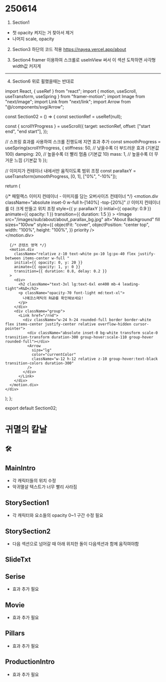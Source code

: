 # 250614

1. Section1
- 첫 opacity 켜지는 거 찾아서 제거
- 나머지 scale, opacity

2. Section3
하단의 코드 적용
https://nayea.vercel.app/about

3. Section4
framer 이용하여
스크롤로 useInView 써서 이 섹션 도착하면 사각형 width값 커지게

----------------------------------------------------------------------


4. Section6
위로 휠했을때는 반대로


import React, { useRef } from "react";
import { motion, useScroll, useTransform, useSpring } from "framer-motion";
import Image from "next/image";
import Link from "next/link";
import Arrow from "@/components/svg/Arrow";

const Section02 = () => {
  const sectionRef = useRef<HTMLDivElement>(null);

  const { scrollYProgress } = useScroll({
    target: sectionRef,
    offset: ["start end", "end start"],
  });

  // 스프링 효과를 사용하여 스크롤 진행도에 지연 효과 추가
  const smoothProgress = useSpring(scrollYProgress, {
    stiffness: 50, // 낮을수록 더 부드러운 효과 (기본값 100)
    damping: 20, // 높을수록 더 빨리 멈춤 (기본값 10)
    mass: 1, // 높을수록 더 무거운 느낌 (기본값 1)
  });

  // 이미지가 컨테이너 내에서만 움직이도록 범위 조정
  const parallaxY = useTransform(smoothProgress, [0, 1], ["0%", "-10%"]);

  return (
    <div
      ref={sectionRef}
      className="w-full h-[330px] relative overflow-hidden flex items-center justify-center"
    >
      {/* 패럴랙스 이미지 컨테이너 - 이미지를 담는 오버사이즈 컨테이너 */}
      <motion.div
        className="absolute inset-0 w-full h-[140%] -top-[20%]" // 이미지 컨테이너를 더 크게 만들고 위치 조정
        style={{ y: parallaxY }}
        initial={{ opacity: 0.9 }}
        animate={{ opacity: 1 }}
        transition={{ duration: 1.5 }}
      >
        <Image
          src="/images/sub/about/about_parallax_bg.jpg"
          alt="About Background"
          fill
          sizes="100vw"
          style={{
            objectFit: "cover",
            objectPosition: "center top",
            width: "100%",
            height: "100%",
          }}
          priority
        />
        <div className="absolute inset-0 bg-black/60"></div>
      </motion.div>

      {/* 콘텐츠 영역 */}
      <motion.div
        className="relative z-10 text-white px-10 lg:px-40 flex justify-between items-center w-full "
        initial={{ opacity: 0, y: 20 }}
        animate={{ opacity: 1, y: 0 }}
        transition={{ duration: 0.8, delay: 0.2 }}
      >
        <div>
          <h2 className="text-3xl lg:text-6xl en400 mb-4 leading-tight">R&D</h2>
          <p className="opacity-70 font-light md:text-xl">
            나예코스메틱의 R&D를 확인해보세요!
          </p>
        </div>
        <div className="group">
          <Link href="/rnd">
            <div className="w-24 h-24 rounded-full border border-white flex items-center justify-center relative overflow-hidden cursor-pointer">
              <div className="absolute inset-0 bg-white transform scale-0 transition-transform duration-300 group-hover:scale-110 group-hover rounded-full"></div>
              <Arrow
                size="lg"
                color="currentColor"
                className="w-12 h-12 relative z-10 group-hover:text-black transition-colors duration-300"
              />
            </div>
          </Link>
        </div>
      </motion.div>
    </div>
  );
};

export default Section02;


# 귀멸의 칼날

## 🛠

## MainIntro

- 각 캐릭터들의 위치 수정
- 악귀멸살 텍스트가 너무 빨리 사라짐

## StorySection1

- 각 캐릭터와 요소들의 opacity 0~1 구간 수정 필요

## StorySection2

- 다음 섹션으로 넘어갈 때 아래 위치한 돌이 다음섹션과 함께 움직여야함

## SlideTxt

## Serise

- 효과 추가 필요

## Movie

- 효과 추가 필요

## Pillars

- 효과 추가 필요

## ProductionIntro

- 효과 추가 필요